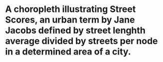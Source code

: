 # A choropleth illustrating Street Scores, an urban term by Jane Jacobs defined by street lenghth average divided by streets per node in a determined area of a city. 
